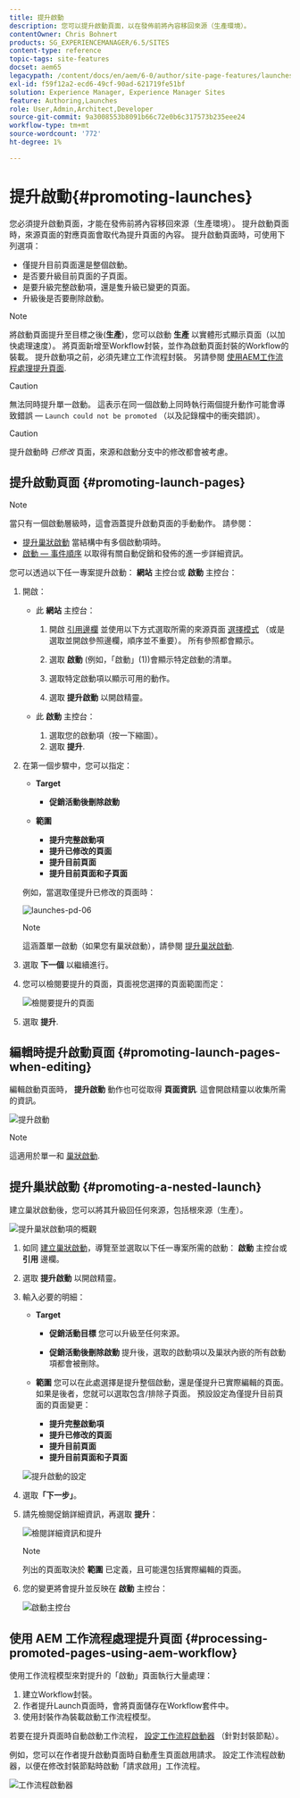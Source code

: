 ```yaml
---
title: 提升啟動
description: 您可以提升啟動頁面，以在發佈前將內容移回來源（生產環境）。
contentOwner: Chris Bohnert
products: SG_EXPERIENCEMANAGER/6.5/SITES
content-type: reference
topic-tags: site-features
docset: aem65
legacypath: /content/docs/en/aem/6-0/author/site-page-features/launches
exl-id: f59f12a2-ecd6-49cf-90ad-621719fe51bf
solution: Experience Manager, Experience Manager Sites
feature: Authoring,Launches
role: User,Admin,Architect,Developer
source-git-commit: 9a3008553b8091b66c72e0b6c317573b235eee24
workflow-type: tm+mt
source-wordcount: '772'
ht-degree: 1%

---
```


# 提升啟動{#promoting-launches}

您必須提升啟動頁面，才能在發佈前將內容移回來源（生產環境）。 提升啟動頁面時，來源頁面的對應頁面會取代為提升頁面的內容。 提升啟動頁面時，可使用下列選項：

* 僅提升目前頁面還是整個啟動。
* 是否要升級目前頁面的子頁面。
* 是要升級完整啟動項，還是隻升級已變更的頁面。
* 升級後是否要刪除啟動。

>[!NOTE]
>
>將啟動頁面提升至目標之後(**生產**)，您可以啟動 **生產** 以實體形式顯示頁面（以加快處理速度）。 將頁面新增至Workflow封裝，並作為啟動頁面封裝的Workflow的裝載。 提升啟動項之前，必須先建立工作流程封裝。 另請參閱 [使用AEM工作流程處理提升頁面](#processing-promoted-pages-using-aem-workflow).

>[!CAUTION]
>
>無法同時提升單一啟動。 這表示在同一個啟動上同時執行兩個提升動作可能會導致錯誤 —  `Launch could not be promoted` （以及記錄檔中的衝突錯誤）。

>[!CAUTION]
>
>提升啟動時 *已修改* 頁面，來源和啟動分支中的修改都會被考慮。

## 提升啟動頁面 {#promoting-launch-pages}

>[!NOTE]
>
>當只有一個啟動層級時，這會涵蓋提升啟動頁面的手動動作。 請參閱：
>
>* [提升巢狀啟動](#promoting-a-nested-launch) 當結構中有多個啟動項時。
>* [啟動 — 事件順序](/help/sites-authoring/launches.md#launches-the-order-of-events) 以取得有關自動促銷和發佈的進一步詳細資訊。
>

您可以透過以下任一專案提升啟動： **網站** 主控台或 **啟動** 主控台：

1. 開啟：

   * 此 **網站** 主控台：

      1. 開啟 [引用邊欄](/help/sites-authoring/author-environment-tools.md#showingpagereferences) 並使用以下方式選取所需的來源頁面 [選擇模式](/help/sites-authoring/basic-handling.md) （或是選取並開啟參照邊欄，順序並不重要）。 所有參照都會顯示。

      1. 選取 **啟動** (例如，「啟動」(1))會顯示特定啟動的清單。
      1. 選取特定啟動項以顯示可用的動作。
      1. 選取 **提升啟動** 以開啟精靈。

   * 此 **啟動** 主控台：

      1. 選取您的啟動項（按一下縮圖）。
      1. 選取 **提升**.

1. 在第一個步驟中，您可以指定：

   * **Target**

      * **促銷活動後刪除啟動**

   * **範圍**

      * **提升完整啟動項**
      * **提升已修改的頁面**
      * **提升目前頁面**
      * **提升目前頁面和子頁面**

   例如，當選取僅提升已修改的頁面時：

   ![launches-pd-06](assets/launches-pd-06.png)

   >[!NOTE]
   >
   >這涵蓋單一啟動（如果您有巢狀啟動），請參閱 [提升巢狀啟動](#promoting-a-nested-launch).

1. 選取 **下一個** 以繼續進行。
1. 您可以檢閱要提升的頁面，頁面視您選擇的頁面範圍而定：

   ![檢閱要提升的頁面](assets/chlimage_1-102.png)

1. 選取 **提升**.

## 編輯時提升啟動頁面 {#promoting-launch-pages-when-editing}

編輯啟動頁面時， **提升啟動** 動作也可從取得 **頁面資訊**. 這會開啟精靈以收集所需的資訊。

![提升啟動](assets/chlimage_1-103.png)

>[!NOTE]
>
>這適用於單一和 [巢狀啟動](#promoting-a-nested-launch).

## 提升巢狀啟動 {#promoting-a-nested-launch}

建立巢狀啟動後，您可以將其升級回任何來源，包括根來源（生產）。

![提升巢狀啟動項的概觀](assets/chlimage_1-104.png)

1. 如同 [建立巢狀啟動](#creatinganestedlaunchlaunchwithinalaunch)，導覽至並選取以下任一專案所需的啟動： **啟動** 主控台或 **引用** 邊欄。
1. 選取 **提升啟動** 以開啟精靈。

1. 輸入必要的明細：

   * **Target**

      * **促銷活動目標**
您可以升級至任何來源。

      * **促銷活動後刪除啟動**
提升後，選取的啟動項以及巢狀內嵌的所有啟動項都會被刪除。

   * **範圍**
您可以在此處選擇是提升整個啟動，還是僅提升已實際編輯的頁面。 如果是後者，您就可以選取包含/排除子頁面。 預設設定為僅提升目前頁面的頁面變更：

      * **提升完整啟動項**
      * **提升已修改的頁面**
      * **提升目前頁面**
      * **提升目前頁面和子頁面**

   ![提升啟動的設定](assets/chlimage_1-105.png)

1. 選取&#x200B;**「下一步」**。
1. 請先檢閱促銷詳細資訊，再選取 **提升**：

   ![檢閱詳細資訊和提升](assets/chlimage_1-106.png)

   >[!NOTE]
   >
   >列出的頁面取決於 **範圍** 已定義，且可能還包括實際編輯的頁面。

1. 您的變更將會提升並反映在 **啟動** 主控台：

   ![啟動主控台](assets/chlimage_1-107.png)

## 使用 AEM 工作流程處理提升頁面 {#processing-promoted-pages-using-aem-workflow}

使用工作流程模型來對提升的「啟動」頁面執行大量處理：

1. 建立Workflow封裝。
1. 作者提升Launch頁面時，會將頁面儲存在Workflow套件中。
1. 使用封裝作為裝載啟動工作流程模型。

若要在提升頁面時自動啟動工作流程， [設定工作流程啟動器](/help/sites-administering/workflows-starting.md#workflows-launchers) （針對封裝節點）。

例如，您可以在作者提升啟動頁面時自動產生頁面啟用請求。 設定工作流程啟動器，以便在修改封裝節點時啟動「請求啟用」工作流程。

![工作流程啟動器](assets/chlimage_1-108.png)
